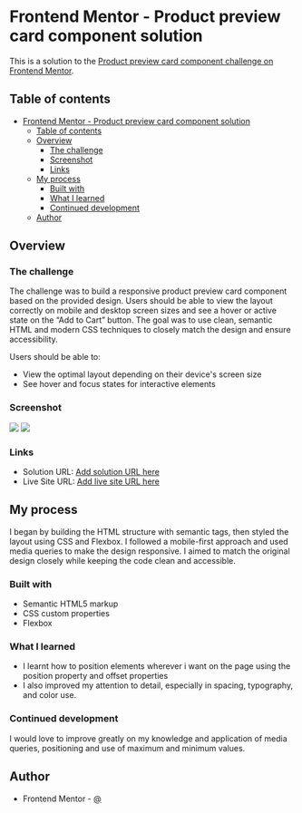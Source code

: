 # Frontend Mentor - Product preview card component solution

This is a solution to the [Product preview card component challenge on Frontend Mentor](https://www.frontendmentor.io/challenges/product-preview-card-component-GO7UmttRfa).

## Table of contents

- [Frontend Mentor - Product preview card component solution](#frontend-mentor---product-preview-card-component-solution)
  - [Table of contents](#table-of-contents)
  - [Overview](#overview)
    - [The challenge](#the-challenge)
    - [Screenshot](#screenshot)
    - [Links](#links)
  - [My process](#my-process)
    - [Built with](#built-with)
    - [What I learned](#what-i-learned)
    - [Continued development](#continued-development)
  - [Author](#author)

## Overview

### The challenge

The challenge was to build a responsive product preview card component based on the provided design. Users should be able to view the layout correctly on mobile and desktop screen sizes and see a hover or active state on the “Add to Cart” button. The goal was to use clean, semantic HTML and modern CSS techniques to closely match the design and ensure accessibility.

Users should be able to:

-   View the optimal layout depending on their device's screen size
-   See hover and focus states for interactive elements

### Screenshot

![](./images/desktop-view.png.jpg)
![](./images/mobile-view.png.jpg)

### Links

-   Solution URL: [Add solution URL here](https://your-solution-url.com)
-   Live Site URL: [Add live site URL here](https://your-live-site-url.com)

## My process

I began by building the HTML structure with semantic tags, then styled the layout using CSS and Flexbox. I followed a mobile-first approach and used media queries to make the design responsive. I aimed to match the original design closely while keeping the code clean and accessible.

### Built with

-   Semantic HTML5 markup
-   CSS custom properties
-   Flexbox

### What I learned

-   I learnt how to position elements wherever i want on the page using the position property and offset properties
-   I also improved my attention to detail, especially in spacing, typography, and color use.

### Continued development

I would love to improve greatly on my knowledge and application of media queries, positioning and use of maximum and minimum values.

## Author

-   Frontend Mentor - [@](https://www.frontendmentor.io/profile/usiemeblessing)

